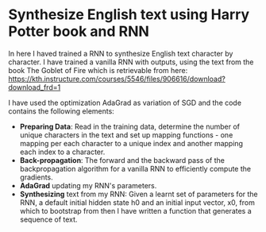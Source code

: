 # Synthesize English text using Harry Potter book and RNN
In here I haved trained a RNN to synthesize English text character by character. I have trained a vanilla RNN with outputs, using the text from the book The Goblet of Fire which is retrievable from here: https://kth.instructure.com/courses/5546/files/906616/download?download_frd=1

I have used the optimization AdaGrad as variation of SGD and the code contains the following elements: 
- <b>Preparing Data</b>: Read in the training data, determine the number of unique characters in the text and set up mapping functions - one mapping per each character to a unique index and another mapping each index to a character.
- <b>Back-propagation</b>: The forward and the backward pass of the backpropagation algorithm for a vanilla RNN to efficiently compute the gradients.
- <b>AdaGrad</b> updating my RNN's parameters.
- <b>Synthesizing</b> text from my RNN: Given a learnt set of parameters for the RNN, a default initial hidden state h0 and an initial input vector, x0, from which to bootstrap from then I have written a function that generates a sequence of text.
